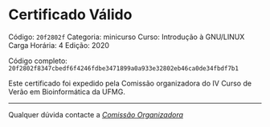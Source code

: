 # Certificado Válido

Código: `20f2802f`
Categoria: minicurso
Curso: Introdução à GNU/LINUX
Carga Horária: 4
Edição: 2020


Código completo: `20f2802f8347cbedf6f4246fdbe3471899a0a933e32802eb46ca0de34fbdf7b1`


Este certificado foi expedido pela Comissão organizadora do IV Curso de Verão em Bioinformática da UFMG.

----

Qualquer dúvida contacte a [_Comissão Organizadora_](<mailto:cursobioinfoufmg@gmail.com$subject=[Certificados]>)

